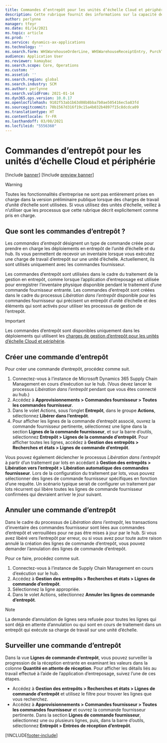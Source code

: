 ```yaml
---
title: Commandes d’entrepôt pour les unités d’échelle Cloud et périphérie
description: Cette rubrique fournit des informations sur la capacité de commandes d’entrepôt dans le cadre de la charge de travail de l’unité d’échelle d’entrepôt.
author: perlynne
manager: tfeyr
ms.date: 01/14/2021
ms.topic: article
ms.prod: ''
ms.service: dynamics-ax-applications
ms.technology: ''
ms.search.form: WHSWarehouseOrderLine, WHSWarehouseReceiptEntry, PurchTable
audience: Application User
ms.reviewer: kamaybac
ms.search.scope: Core, Operations
ms.custom: ''
ms.assetid: ''
ms.search.region: global
ms.search.industry: SCM
ms.author: perlynne
ms.search.validFrom: 2021-01-14
ms.dyn365.ops.version: 10.0.17
ms.openlocfilehash: 9102f53ab1b63d08b8bba7b0ae505416ec5a83fd
ms.sourcegitcommit: 70b1567d316f19c15a4b032b4897f15c8dcdca09
ms.translationtype: HT
ms.contentlocale: fr-FR
ms.lasthandoff: 03/08/2021
ms.locfileid: "5556360"
---
```

# <a name="warehouse-orders-for-cloud-and-edge-scale-units"></a>Commandes d’entrepôt pour les unités d’échelle Cloud et périphérie

[!include [banner](../includes/banner.md)]
[!include [preview banner](../includes/preview-banner.md)]

> [!WARNING]
> Toutes les fonctionnalités d’entreprise ne sont pas entièrement prises en charge dans la version préliminaire publique lorsque des charges de travail d’unité d’échelle sont utilisées. Si vous utilisez des unités d’échelle, veillez à n’utiliser que les processus que cette rubrique décrit explicitement comme pris en charge.

## <a name="what-are-warehouse-orders"></a>Que sont les commandes d’entrepôt ?

Les *commandes d’entrepôt* désignent un type de commande créée pour prendre en charge les déploiements en entrepôt de l’unité d’échelle et du hub. Ils vous permettent de recevoir un inventaire lorsque vous exécutez une charge de travail d’entrepôt sur une unité d’échelle. Actuellement, ils sont utilisés uniquement avec les commandes fournisseur.

Les commandes d’entrepôt sont utilisées dans le cadre du traitement de la gestion en entrepôt, comme lorsque l’application d’entreposage est utilisée pour enregistrer l’inventaire physique disponible pendant le traitement d’une commande fournisseur entrante. Les commandes d’entrepôt sont créées dans le cadre du processus *Libération dans l’entrepôt* disponible pour les commandes fournisseur qui précisent un entrepôt d’unité d’échelle et des éléments qui sont activés pour utiliser les processus de gestion de l’entrepôt.

> [!IMPORTANT]
> Les commandes d’entrepôt sont disponibles uniquement dans les déploiements qui utilisent les [charges de gestion d’entrepôt pour les unités d’échelle Cloud et périphérie](cloud-edge-workload-warehousing.md).

## <a name="create-a-warehouse-order"></a>Créer une commande d’entrepôt

Pour créer une commande d’entrepôt, procédez comme suit.

1. Connectez-vous à l’instance de Microsoft Dynamics 365 Supply Chain Management en cours d’exécution sur le hub. (Vous devez lancer le processus *Libération dans l’entrepôt* pendant que vous êtes connecté au hub.)
1. Accédez à **Approvisionnements \> Commandes fournisseur \> Toutes les commandes fournisseur**.
1. Dans le volet Actions, sous l’onglet **Entrepôt**, dans le groupe **Actions**, sélectionnez **Libérer dans l’entrepôt**.
1. Pour afficher les lignes de la commande d’entrepôt associé, ouvrez la commande fournisseur pertinente, sélectionnez une ligne dans la section **Lignes de la commande fournisseur**, et sur la barre d’outils, sélectionnez **Entrepôt \> Lignes de la commande d’entrepôt**. Pour afficher toutes les lignes, accédez à **Gestion des entrepôts \> Recherches et états \> Lignes de commande d’entrepôt**.

Vous pouvez également déclencher le processus *Libération dans l’entrepôt* à partir d’un traitement par lots en accédant à **Gestion des entrepôts > Libération vers l’entrepôt > Libération automatique des commandes fournisseur**. Lors de la configuration du traitement par lots, vous pouvez sélectionner des lignes de commande fournisseur spécifiques en fonction d’une requête. Un scénario typique serait de configurer un traitement par lots récurrent qui libère toutes les lignes de commande fournisseur confirmées qui devraient arriver le jour suivant.

## <a name="cancel-a-warehouse-order"></a>Annuler une commande d’entrepôt

Dans le cadre du processus de *Libération dans l’entrepôt*, les transactions d’inventaire des commandes fournisseur sont liées aux commandes d’entrepôt et verrouillées pour ne pas être mises à jour par le hub. Si vous avez libéré vers l’entrepôt par erreur, ou si vous avez pour toute autre raison annulé la création des lignes de commande d’entrepôt, vous pouvez demander l’annulation des lignes de commande d’entrepôt.

Pour ce faire, procédez comme suit.

1. Connectez-vous à l’instance de Supply Chain Management en cours d’exécution sur le hub.
1. Accédez à **Gestion des entrepôts \> Recherches et états \> Lignes de commande d’entrepôt**.
1. Sélectionnez la ligne appropriée.
1. Dans le volet Actions, sélectionnez **Annuler les lignes de commande d’entrepôt**.

> [!NOTE]
> La demande d’annulation de lignes sera refusée pour toutes les lignes qui sont déjà en attente d’annulation ou qui sont en cours de traitement dans un entrepôt qui exécute sa charge de travail sur une unité d’échelle.

## <a name="monitor-a-warehouse-order"></a>Surveiller une commande d’entrepôt

Dans la vue **Lignes de commande d’entrepôt**, vous pouvez surveiller la progression de la réception entrante en examinant les valeurs dans la colonne **Quantité en attente de réception**. Pour afficher les détails liés au travail effectué à l’aide de l’application d’entreposage, suivez l’une de ces étapes.

- Accédez à **Gestion des entrepôts \> Recherches et états \> Lignes de commande d’entrepôt** et utilisez le filtre pour trouver les lignes que vous recherchez.
- Accédez à **Approvisionnements \> Commandes fournisseur \> Toutes les commandes fournisseur** et ouvrez la commande fournisseur pertinente. Dans la section **Lignes de commande fournisseur**, sélectionnez une ou plusieurs lignes, puis, dans la barre d’outils, sélectionnez **Entrepôt \> Entrées de réception d’entrepôt**.


[!INCLUDE[footer-include](../../includes/footer-banner.md)]